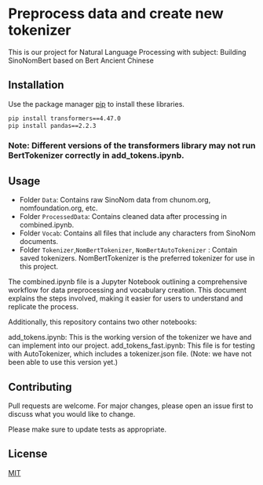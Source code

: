 # Preprocess data and create new tokenizer

This is our project for Natural Language Processing with subject: Building SinoNomBert based on Bert Ancient Chinese

## Installation

Use the package manager [pip](https://pip.pypa.io/en/stable/) to install these libraries.

```bash
pip install transformers==4.47.0
pip install pandas==2.2.3
```
### Note: Different versions of the transformers library may not run BertTokenizer correctly in add_tokens.ipynb.
## Usage
- Folder `Data`: Contains raw SinoNom data from chunom.org, nomfoundation.org, etc.
- Folder `ProcessedData`: Contains cleaned data after processing in combined.ipynb.
- Folder `Vocab`: Contains all files that include any characters from SinoNom documents.
- Folder `Tokenizer`,`NomBertTokenizer`, `NomBertAutoTokenizer` : Contain saved tokenizers. NomBertTokenizer is the preferred tokenizer for use in this project.

The combined.ipynb file is a Jupyter Notebook outlining a comprehensive workflow for data preprocessing and vocabulary creation. This document explains the steps involved, making it easier for users to understand and replicate the process.

Additionally, this repository contains two other notebooks:

add_tokens.ipynb: This is the working version of the tokenizer we have and can implement into our project.
add_tokens_fast.ipynb: This file is for testing with AutoTokenizer, which includes a tokenizer.json file. (Note: we have not been able to use this version yet.)

## Contributing

Pull requests are welcome. For major changes, please open an issue first
to discuss what you would like to change.

Please make sure to update tests as appropriate.

## License

[MIT](https://choosealicense.com/licenses/mit/)
